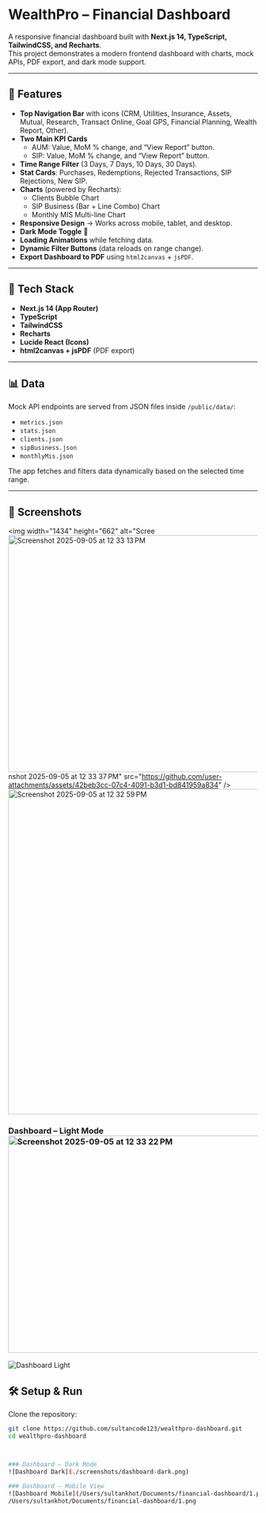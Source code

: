 # WealthPro – Financial Dashboard

A responsive financial dashboard built with **Next.js 14, TypeScript, TailwindCSS, and Recharts**.  
This project demonstrates a modern frontend dashboard with charts, mock APIs, PDF export, and dark mode support.  

---

## 🚀 Features

- **Top Navigation Bar** with icons (CRM, Utilities, Insurance, Assets, Mutual, Research, Transact Online, Goal GPS, Financial Planning, Wealth Report, Other).  
- **Two Main KPI Cards**  
  - AUM: Value, MoM % change, and “View Report” button.  
  - SIP: Value, MoM % change, and “View Report” button.  
- **Time Range Filter** (3 Days, 7 Days, 10 Days, 30 Days).  
- **Stat Cards**: Purchases, Redemptions, Rejected Transactions, SIP Rejections, New SIP.  
- **Charts** (powered by Recharts):  
  - Clients Bubble Chart  
  - SIP Business (Bar + Line Combo) Chart  
  - Monthly MIS Multi-line Chart  
- **Responsive Design** → Works across mobile, tablet, and desktop.  
- **Dark Mode Toggle** 🌙  
- **Loading Animations** while fetching data.  
- **Dynamic Filter Buttons** (data reloads on range change).  
- **Export Dashboard to PDF** using `html2canvas` + `jsPDF`.  

---

## 📂 Tech Stack

- **Next.js 14 (App Router)**
- **TypeScript**
- **TailwindCSS**
- **Recharts**
- **Lucide React (Icons)**
- **html2canvas + jsPDF** (PDF export)

---

## 📊 Data

Mock API endpoints are served from JSON files inside `/public/data/`:

- `metrics.json`  
- `stats.json`  
- `clients.json`  
- `sipBusiness.json`  
- `monthlyMis.json`  

The app fetches and filters data dynamically based on the selected time range.

---
## 📸 Screenshots
<img width="1434" height="662" alt="Scree<img width="1343" height="478" alt="Screenshot 2025-09-05 at 12 33 13 PM" src="https://github.com/user-attachments/assets/f9bbb366-06b2-49cc-a785-bbc95486536b" />
nshot 2025-09-05 at 12 33 37 PM" src="https://github.com/user-attachments/assets/42beb3cc-07c4-4091-b3d1-bd841959a834" />
<img width="1436" height="656" alt="Screenshot 2025-09-05 at 12 32 59 PM" src="https://github.com/user-attachments/assets/d86e3662-228f-4871-990b-7def60ead2c2" />

### Dashboard – Light Mode<img width="1253" height="438" alt="Screenshot 2025-09-05 at 12 33 22 PM" src="https://github.com/user-attachments/assets/949c626a-3712-4cdf-93a5-1786e12f9176" />

![Dashboard Light](./screenshots/dashboard-light.png)

## 🛠️ Setup & Run

Clone the repository:

```bash
git clone https://github.com/sultancode123/wealthpro-dashboard.git
cd wealthpro-dashboard



### Dashboard – Dark Mode
![Dashboard Dark](./screenshots/dashboard-dark.png)

### Dashboard – Mobile View
![Dashboard Mobile](/Users/sultankhot/Documents/financial-dashboard/1.png)
/Users/sultankhot/Documents/financial-dashboard/1.png

